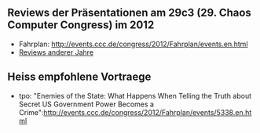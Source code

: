Reviews der Präsentationen am 29c3 (29. Chaos Computer Congress) im 2012
------------------------------------------------------------------------

* Fahrplan: http://events.ccc.de/congress/2012/Fahrplan/events.en.html
* [Reviews anderer Jahre](https://github.com/tpo/C3_talks_annotations/blob/master/README.md)

Heiss empfohlene Vortraege
--------------------------

* tpo: "Enemies of the State: What Happens When Telling the Truth about Secret US Government Power Becomes a Crime":http://events.ccc.de/congress/2012/Fahrplan/events/5338.en.html

